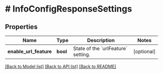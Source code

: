 # # InfoConfigResponseSettings

## Properties

Name | Type | Description | Notes
------------ | ------------- | ------------- | -------------
**enable_url_feature** | **bool** | State of the &#x60;urlFeature&#x60; setting. | [optional]

[[Back to Model list]](../../README.md#models) [[Back to API list]](../../README.md#endpoints) [[Back to README]](../../README.md)
